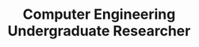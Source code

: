 ---
draft: true
title: Computer Engineering Undergraduate Researcher
company: George Mason University
location: Fairfax, Virginia
startDate: "2014-06-01"
endDate: "2018-05-01"
image: /gmu_team.jpg
bullets:
  - "Learning Assistant (LA) for ECE 331: Digital Systems Design and ECE 332: Digital Electronics and Logic Design Lab"
  - Peer Mentor for Engineering courses, focusing on Computer Science, Computer Engineering, Physics and Calculus
  - Technology Coordinator & STEP Logistics Coordinator for Office of Diversity, Inclusion and Multicultural Education
  - President of F1rst Gen Mason student organization
---